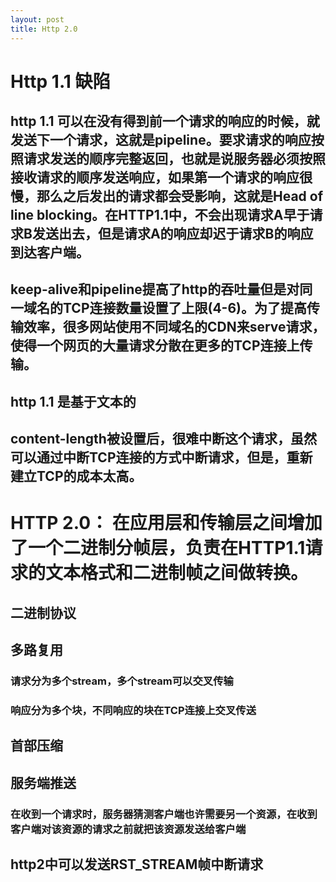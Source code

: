 ```yaml
---
layout: post
title: Http 2.0
---
```

# Http 1.1 缺陷
## http 1.1 可以在没有得到前一个请求的响应的时候，就发送下一个请求，这就是pipeline。要求请求的响应按照请求发送的顺序完整返回，也就是说服务器必须按照接收请求的顺序发送响应，如果第一个请求的响应很慢，那么之后发出的请求都会受影响，这就是Head of line blocking。在HTTP1.1中，不会出现请求A早于请求B发送出去，但是请求A的响应却迟于请求B的响应到达客户端。
## keep-alive和pipeline提高了http的吞吐量但是对同一域名的TCP连接数量设置了上限(4-6)。为了提高传输效率，很多网站使用不同域名的CDN来serve请求，使得一个网页的大量请求分散在更多的TCP连接上传输。 
## http 1.1 是基于文本的
## content-length被设置后，很难中断这个请求，虽然可以通过中断TCP连接的方式中断请求，但是，重新建立TCP的成本太高。

# HTTP 2.0： 在应用层和传输层之间增加了一个二进制分帧层，负责在HTTP1.1请求的文本格式和二进制帧之间做转换。
## 二进制协议
## 多路复用
### 请求分为多个stream，多个stream可以交叉传输
### 响应分为多个块，不同响应的块在TCP连接上交叉传送
## 首部压缩
## 服务端推送
### 在收到一个请求时，服务器猜测客户端也许需要另一个资源，在收到客户端对该资源的请求之前就把该资源发送给客户端
## http2中可以发送RST_STREAM帧中断请求
